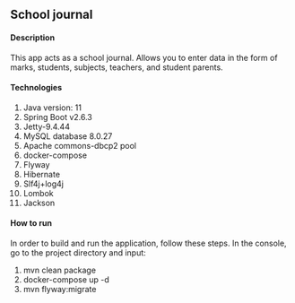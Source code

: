 <h2>School journal</h2>
<h4>Description</h4>
<p>This app acts as a school journal. Allows you to enter data in the form of marks, students, subjects, teachers, and student parents.</p>
<h4>Technologies</h4>
<ol>
<li>Java version: 11
<li>Spring Boot v2.6.3
<li>Jetty-9.4.44
<li>MySQL database 8.0.27
<li>Apache commons-dbcp2 pool
<li>docker-compose
<li>Flyway
<li>Hibernate
<li>Slf4j+log4j
<li>Lombok
<li>Jackson
</ol>
<h4>How to run</h4>
<p>In order to build and run the application, follow these steps. 
In the console, go to the project directory and input:</p>
<ol>
<li>mvn clean package
<li>docker-compose up -d
<li>mvn flyway:migrate
</ol>

